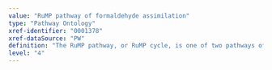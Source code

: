 ```yaml
---
value: "RuMP pathway of formaldehyde assimilation"
type: "Pathway Ontology"
xref-identifier: "0001378"
xref-dataSource: "PW"
definition: "The RuMP pathway, or RuMP cycle, is one of two pathways of formaldehyde assimilation resulting in a three-carbon intermediate."
level: "4"
---
```

